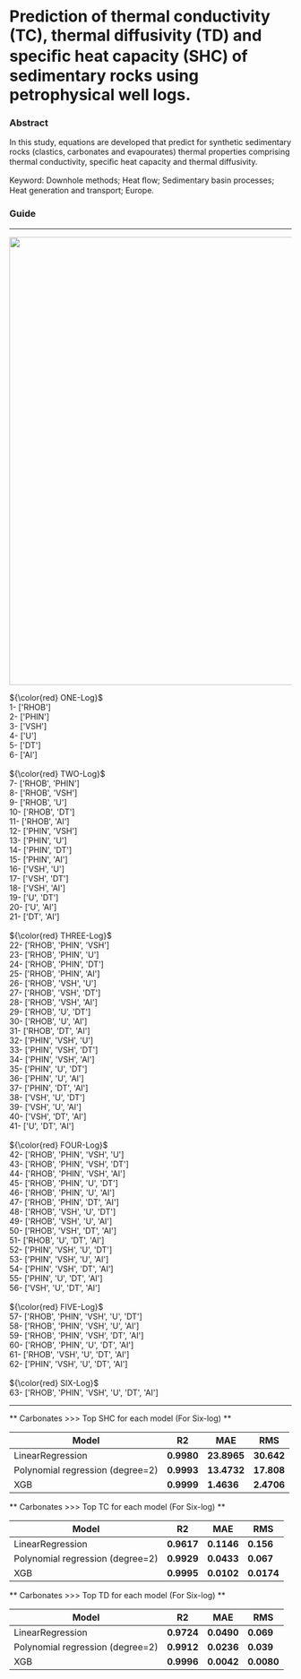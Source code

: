 # Prediction of thermal conductivity (TC), thermal diffusivity (TD) and speciﬁc heat capacity (SHC) of sedimentary rocks using petrophysical well logs.
### Abstract <br />
In this study, equations are developed that predict for synthetic sedimentary rocks (clastics,
carbonates and evapourates) thermal properties comprising thermal conductivity, speciﬁc heat
capacity and thermal diffusivity.

Keyword: Downhole methods; Heat ﬂow; Sedimentary basin processes; Heat generation and transport; Europe. 

### Guide <br />
<hr />
<p align="center">
  <img width="800" src="https://github.com/Esfahani98/SHC-TC-TD-Prediction-using-petrophysical-well-logs/blob/main/img/ex.png" />
</p>

${\color{red} ONE-Log}$   <br />
1-  ['RHOB'] <br />
2-  ['PHIN'] <br />
3-  ['VSH']<br />
4-  ['U'] <br />
5-  ['DT'] <br />
6-  ['AI'] <br />
<br />
${\color{red} TWO-Log}$	 <br />
7-  ['RHOB', 'PHIN'] <br />
8-  ['RHOB', 'VSH'] <br />
9-  ['RHOB', 'U'] <br />
10- ['RHOB', 'DT'] <br />
11- ['RHOB', 'AI'] <br />
12- ['PHIN', 'VSH'] <br />
13- ['PHIN', 'U'] <br />
14- ['PHIN', 'DT'] <br />
15- ['PHIN', 'AI'] <br />
16- ['VSH', 'U'] <br />
17- ['VSH', 'DT'] <br />
18- ['VSH', 'AI'] <br />
19- ['U', 'DT'] <br />
20- ['U', 'AI'] <br />
21- ['DT', 'AI'] <br />
<br />
${\color{red} THREE-Log}$	 <br />
22- ['RHOB', 'PHIN', 'VSH'] <br />
23- ['RHOB', 'PHIN', 'U'] <br />
24- ['RHOB', 'PHIN', 'DT'] <br />
25- ['RHOB', 'PHIN', 'AI'] <br />
26- ['RHOB', 'VSH', 'U'] <br />
27- ['RHOB', 'VSH', 'DT'] <br />
28- ['RHOB', 'VSH', 'AI'] <br />
29- ['RHOB', 'U', 'DT'] <br />
30- ['RHOB', 'U', 'AI'] <br />
31- ['RHOB', 'DT', 'AI'] <br />
32- ['PHIN', 'VSH', 'U'] <br />
33- ['PHIN', 'VSH', 'DT'] <br />
34- ['PHIN', 'VSH', 'AI'] <br />
35- ['PHIN', 'U', 'DT'] <br />
36- ['PHIN', 'U', 'AI'] <br />
37- ['PHIN', 'DT', 'AI'] <br />
38- ['VSH', 'U', 'DT'] <br />
39- ['VSH', 'U', 'AI'] <br />
40- ['VSH', 'DT', 'AI'] <br />
41- ['U', 'DT', 'AI'] <br />
<br />
${\color{red} FOUR-Log}$	 <br />
42- ['RHOB', 'PHIN', 'VSH', 'U'] <br />
43- ['RHOB', 'PHIN', 'VSH', 'DT'] <br />
44- ['RHOB', 'PHIN', 'VSH', 'AI'] <br />
45- ['RHOB', 'PHIN', 'U', 'DT'] <br />
46- ['RHOB', 'PHIN', 'U', 'AI'] <br />
47- ['RHOB', 'PHIN', 'DT', 'AI'] <br />
48- ['RHOB', 'VSH', 'U', 'DT'] <br />
49- ['RHOB', 'VSH', 'U', 'AI'] <br />
50- ['RHOB', 'VSH', 'DT', 'AI'] <br />
51- ['RHOB', 'U', 'DT', 'AI'] <br />
52- ['PHIN', 'VSH', 'U', 'DT'] <br />
53- ['PHIN', 'VSH', 'U', 'AI'] <br />
54- ['PHIN', 'VSH', 'DT', 'AI'] <br />
55- ['PHIN', 'U', 'DT', 'AI'] <br />
56- ['VSH', 'U', 'DT', 'AI'] <br />
<br />
${\color{red} FIVE-Log}$	 <br />
57- ['RHOB', 'PHIN', 'VSH', 'U', 'DT'] <br />
58- ['RHOB', 'PHIN', 'VSH', 'U', 'AI'] <br />
59- ['RHOB', 'PHIN', 'VSH', 'DT', 'AI'] <br />
60- ['RHOB', 'PHIN', 'U', 'DT', 'AI'] <br />
61- ['RHOB', 'VSH', 'U', 'DT', 'AI'] <br />
62- ['PHIN', 'VSH', 'U', 'DT', 'AI'] <br />
<br />
${\color{red} SIX-Log}$	 <br />
63- ['RHOB', 'PHIN', 'VSH', 'U', 'DT', 'AI'] <br />
<hr />
** Carbonates >>> Top SHC for each model (For Six-log) **

| Model                                         | R2          | MAE            |      RMS       | 
|-----------------------------------------------|:----------: |--------------- |----------------|
| LinearRegression                              | **0.9980**  | **23.8965**    | **30.642**     | 
| Polynomial regression (degree=2)              | **0.9993**  | **13.4732**    | **17.808**     |
| XGB                                           | **0.9999**  | **1.4636**     | **2.4706**     | 

** Carbonates >>> Top TC for each model (For Six-log) **

| Model                                         | R2           | MAE            |      RMS       | 
|-----------------------------------------------|:----------:  |--------------- |----------------|
| LinearRegression                              | **0.9617**   | **0.1146**     | **0.156**      | 
| Polynomial regression (degree=2)              | **0.9929**   | **0.0433**     | **0.067**      |
| XGB                                           | **0.9995**   | **0.0102**     | **0.0174**     | 


** Carbonates >>> Top TD for each model (For Six-log) **

| Model                                         | R2          | MAE           |      RMS   | 
|-----------------------------------------------|:----------: |---------------|----------------|
| LinearRegression                              | **0.9724**  | **0.0490**    | **0.069**      | 
| Polynomial regression (degree=2)              | **0.9912**  | **0.0236**    | **0.039**      |
| XGB                                           | **0.9996**  | **0.0042**    | **0.0080**     | 


